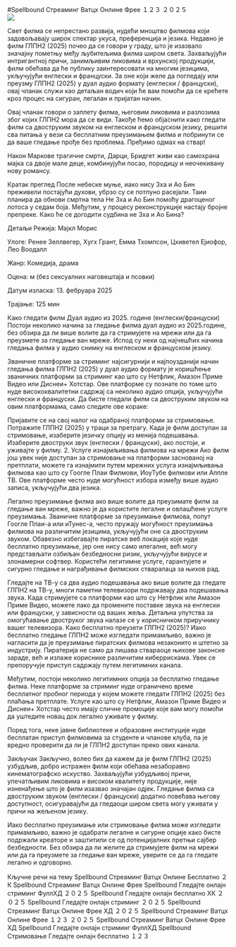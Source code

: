 #Spellbound Стреаминг Ватцх Онлине Фрее １２３ ２０２５  
[![](https://i.imgur.com/qSNzIqt.png)](https://movie.rssnews.media/XTcjuvHSf.php)  
  
Свет филма се непрестано развија, нудећи мноштво филмова који задовољавају широк спектар укуса, преференција и језика. Недавно је филм ГЛПН2 (2025) почео да се говори у граду, што је изазвало значајну пометњу међу љубитељима филма широм света. Захваљујући интригантној причи, занимљивим ликовима и врхунској продукцији, филм обећава да ће публику заинтересовати на многим језицима, укључујући енглески и француски. За оне који желе да погледају или преузму ГЛПН2 (2025) у дуал аудио формату (енглески / француски), овај чланак служи као детаљан водич који ће вам помоћи да се крећете кроз процес на сигуран, легалан и пријатан начин.

Овај чланак говори о заплету филма, његовим ликовима и разлозима због којих ГЛПН2 мора да се види. Такође ћемо објаснити како гледати филм са двоструким звуком на енглеском и француском језику, решити сва питања у вези са бесплатним преузимањем филма и побринути се да ваше гледање прође без проблема. Пређимо одмах на ствар!

Након Маркове трагичне смрти, Дарци, Бридгет живи као самохрана мајка са двоје мале деце, комбинујући посао, породицу и неочекивану нову романсу.

Кратак преглед
После небеске муње, иако нису Зха и Ао Бин преживели постајући духови, убрзо су се потпуно расејали. Таии планира да обнови смртна тела Не Зха и Ао Бин помоћу драгоценог лотоса у седам боја. Међутим, у процесу реконструкције настају бројне препреке. Како ће се догодити судбина не Зха и Ао Бина?

Детаљи
Режија: Мајкл Морис

Улоге: Ренее Зеллвегер, Хугх Грант, Емма Тхомпсон, Цхиветел Ејиофор, Лео Воодалл

Жанр: Комедија, драма

Оцена: м (без сексуалних наговештаја и псовки)

Датум изласка: 13. фебруара 2025

Трајање: 125 мин

Како гледати филм Дуал аудио из 2025. године (енглески/француски)
Постоји неколико начина за гледање филма дуал аудио из 2025.године, без обзира да ли више волите да га стримујете на мрежи или да га преузмете за гледање ван мреже. Испод су неки од најчешћих начина гледања филма у аудио снимку на енглеском и француском језику.

Званичне платформе за стриминг најсигурнији и најпоузданији начин гледања филма ГЛПН2 (2025) у дуал аудио формату је коришћење званичних платформи за стриминг као што су Нетфлик, Амазон Приме Видео или Диснеи+ Хотстар. Ове платформе су познате по томе што нуде висококвалитетни садржај са неколико аудио опција, укључујући енглески и француски.
Да бисте гледали филм са двоструким звуком на овим платформама, само следите ове кораке:

Пријавите се на свој налог на одабраној платформи за стримовање. Потражите ГЛПН2 (2025) у траци за претрагу. Када је филм доступан за стримовање, изаберите језичку опцију из менија подешавања. Изаберите двоструки звук (енглески / француски), ако постоји, и уживајте у филму. 2. Услуге изнајмљивања филмова на мрежи Ако филм још увек није доступан за стримовање на платформи заснованој на претплати, можете га изнајмити путем мрежних услуга изнајмљивања филмова као што су Гоогле Плаи Филмови, ИоуТубе филмови или Аппле ТВ. Ове платформе често нуде могућност избора између више аудио записа, укључујући два језика.

Легално преузимање филма ако више волите да преузимате филм за гледање ван мреже, важно је да користите легалне и овлашћене услуге преузимања. Званичне платформе за преузимање филмова, попут Гоогле Плаи-а или иТунес-а, често пружају могућност преузимања филмова на различитим језицима, укључујући оне са двоструким звуком.
Обавезно избегавајте пиратске веб локације које нуде бесплатно преузимање, јер оне нису само илегалне, већ могу представљати озбиљан безбедносни ризик, укључујући вирусе и злонамерни софтвер. Користећи легитимне услуге, гарантујете и сигурно гледање и награђивање филмских стваралаца за њихов рад.

Гледајте на ТВ-у са два аудио подешавања ако више волите да гледате ГЛПН2 на ТВ-у, многи паметни телевизори подржавају два подешавања звука. Када стримујете са платформи као што су Нетфлик или Амазон Приме Видео, можете лако да промените поставке звука на енглески или француски, у зависности од ваших жеља. Детаљна упутства за омогућавање двоструког звука налазе се у корисничком приручнику вашег телевизора.
Како бесплатно преузети ГЛПН2 (2025)?
Иако бесплатно гледање ГЛПН2 може изгледати примамљиво, важно је нагласити да је преузимање пиратских филмова незаконито и штетно за индустрију. Пиратерија не само да лишава ствараоце њихове законске зараде, већ и излаже кориснике различитим киберрискама. Увек се препоручује приступ садржају путем легитимних канала.

Међутим, постоји неколико легитимних опција за бесплатно гледање филма. Неке платформе за стриминг нуде ограничено време бесплатног пробног периода у којем можете гледати ГЛПН2 (2025) без плаћања претплате. Услуге као што су Нетфлик, Амазон Приме Видео и Диснеи+ Хотстар често имају сличне промоције које вам могу помоћи да уштедите новац док легално уживате у филму.

Поред тога, неке јавне библиотеке и образовне институције нуде бесплатан приступ филмовима за студенте и чланове клуба, па је вредно проверити да ли је ГЛПН2 доступан преко ових канала.

Закључак
Закључно, волео бих да кажем да је филм ГЛПН2 (2025) узбудљив, добро истражен филм који обећава незаборавно кинематографско искуство. Захваљујући узбудљивој причи, упечатљивим ликовима и високом квалитету продукције, није изненађење што је филм изазвао значајан одјек. Гледање филма са двоструким звуком (енглески / француски) додатно повећава његову доступност, осигуравајући да гледаоци широм света могу уживати у причи на жељеном језику.

Иако бесплатно преузимање или стримовање филма може изгледати примамљиво, важно је одабрати легалне и сигурне опције како бисте подржали креаторе и заштитили се од потенцијалних претњи сајбер безбедности. Без обзира да ли желите да стримујете филм на мрежи или да га преузмете за гледање ван мреже, уверите се да га гледате легално и одговорно.

Кључне речи на тему
Spellbound Стреаминг Ватцх Онлине Бесплатно ２К
Spellbound Стреаминг Ватцх Онлине Фрее
Spellbound Гледајте онлајн стриминг ФуллХД ２０２５
Spellbound Гледајте онлајн бесплатно ХК ２０２５
Spellbound Гледајте онлајн стриминг ２０２５
Spellbound Стреаминг Ватцх Онлине Фрее ХД ２０２５
Spellbound Стреаминг Ватцх Онлине Фрее １２３ ２０２５
Spellbound Стреаминг Ватцх Онлине Фрее ХД
Spellbound Гледајте онлајн стриминг ФуллХД
Spellbound Стримовање Гледајте онлајн бесплатно １２３

